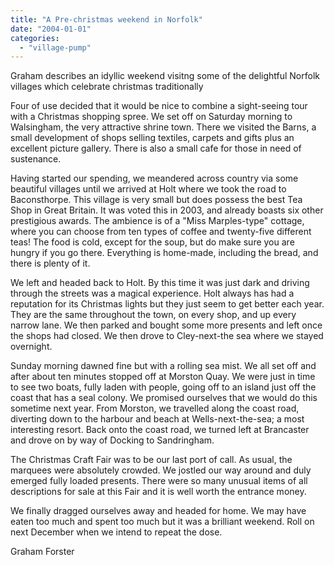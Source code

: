 ```yaml
---
title: "A Pre-christmas weekend in Norfolk"
date: "2004-01-01"
categories: 
  - "village-pump"
---
```


Graham describes an idyllic weekend visitng some of the delightful Norfolk villages which celebrate christmas traditionally

Four of use decided that it would be nice to combine a sight-seeing tour with a Christmas shopping spree. We set off on Saturday morning to Walsingham, the very attractive shrine town. There we visited the Barns, a small development of shops selling textiles, carpets and gifts plus an excellent picture gallery. There is also a small cafe for those in need of sustenance.

Having started our spending, we meandered across country via some beautiful villages until we arrived at Holt where we took the road to Baconsthorpe. This village is very small but does possess the best Tea Shop in Great Britain. It was voted this in 2003, and already boasts six other prestigious awards. The ambience is of a "Miss Marples-type" cottage, where you can choose from ten types of coffee and twenty-five different teas! The food is cold, except for the soup, but do make sure you are hungry if you go there. Everything is home-made, including the bread, and there is plenty of it.

We left and headed back to Holt. By this time it was just dark and driving through the streets was a magical experience. Holt always has had a reputation for its Christmas lights but they just seem to get better each year. They are the same throughout the town, on every shop, and up every narrow lane. We then parked and bought some more presents and left once the shops had closed. We then drove to Cley-next-the sea where we stayed overnight.

Sunday morning dawned fine but with a rolling sea mist. We all set off and after about ten minutes stopped off at Morston Quay. We were just in time to see two boats, fully laden with people, going off to an island just off the coast that has a seal colony. We promised ourselves that we would do this sometime next year. From Morston, we travelled along the coast road, diverting down to the harbour and beach at Wells-next-the-sea; a most interesting resort. Back onto the coast road, we turned left at Brancaster and drove on by way of Docking to Sandringham.

The Christmas Craft Fair was to be our last port of call. As usual, the marquees were absolutely crowded. We jostled our way around and duly emerged fully loaded presents. There were so many unusual items of all descriptions for sale at this Fair and it is well worth the entrance money.

We finally dragged ourselves away and headed for home. We may have eaten too much and spent too much but it was a brilliant weekend. Roll on next December when we intend to repeat the dose.

Graham Forster
